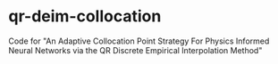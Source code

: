 # qr-deim-collocation
Code for "An Adaptive Collocation Point Strategy For Physics Informed Neural Networks via the QR Discrete Empirical Interpolation Method"
